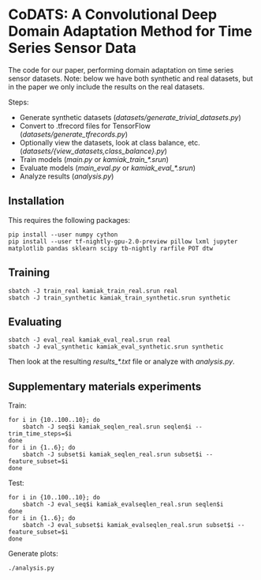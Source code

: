 # CoDATS: A Convolutional Deep Domain Adaptation Method for Time Series Sensor Data

The code for our paper, performing domain adaptation on time series sensor
datasets. Note: below we have both synthetic and real datasets, but in the paper
we only include the results on the real datasets.

Steps:

- Generate synthetic datasets (*datasets/generate_trivial_datasets.py*)
- Convert to .tfrecord files for TensorFlow (*datasets/generate_tfrecords.py*)
- Optionally view the datasets, look at class balance, etc. (*datasets/{view_datasets,class_balance}.py*)
- Train models (*main.py* or *kamiak_train_\*.srun*)
- Evaluate models (*main_eval.py* or *kamiak_eval_\*.srun*)
- Analyze results (*analysis.py*)

## Installation

This requires the following packages:

    pip install --user numpy cython
    pip install --user tf-nightly-gpu-2.0-preview pillow lxml jupyter matplotlib pandas sklearn scipy tb-nightly rarfile POT dtw

## Training

    sbatch -J train_real kamiak_train_real.srun real
    sbatch -J train_synthetic kamiak_train_synthetic.srun synthetic

## Evaluating

    sbatch -J eval_real kamiak_eval_real.srun real
    sbatch -J eval_synthetic kamiak_eval_synthetic.srun synthetic

Then look at the resulting *results_\*.txt* file or analyze with *analysis.py*.

## Supplementary materials experiments
Train:

    for i in {10..100..10}; do
        sbatch -J seq$i kamiak_seqlen_real.srun seqlen$i --trim_time_steps=$i
    done
    for i in {1..6}; do
        sbatch -J subset$i kamiak_seqlen_real.srun subset$i --feature_subset=$i
    done

Test:

    for i in {10..100..10}; do
        sbatch -J eval_seq$i kamiak_evalseqlen_real.srun seqlen$i
    done
    for i in {1..6}; do
        sbatch -J eval_subset$i kamiak_evalseqlen_real.srun subset$i --feature_subset=$i
    done

Generate plots:

    ./analysis.py
